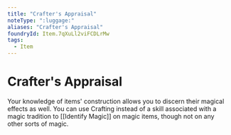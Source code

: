 ```yaml
---
title: "Crafter's Appraisal"
noteType: ":luggage:"
aliases: "Crafter's Appraisal"
foundryId: Item.7qXuLl2viFCDLrMw
tags:
  - Item
---
```


# Crafter's Appraisal

Your knowledge of items' construction allows you to discern their magical effects as well. You can use Crafting instead of a skill associated with a magic tradition to [[Identify Magic]] on magic items, though not on any other sorts of magic.
